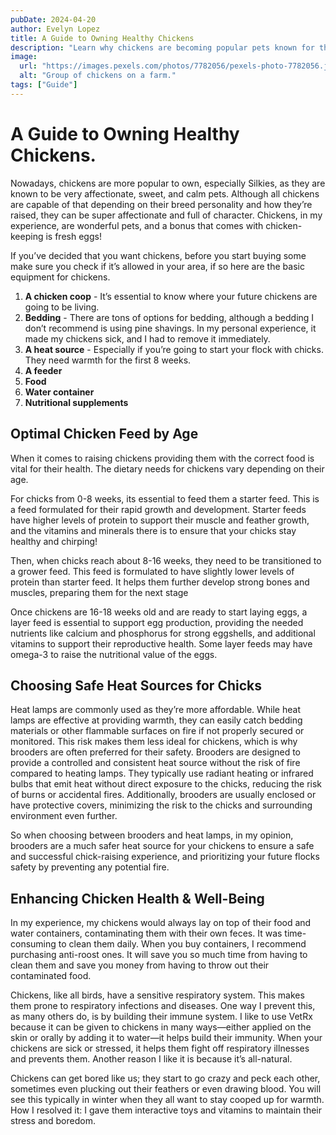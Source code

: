 ```yaml
---
pubDate: 2024-04-20
author: Evelyn Lopez
title: A Guide to Owning Healthy Chickens
description: "Learn why chickens are becoming popular pets known for their affectionate and calm nature. Whether you're considering getting chickens or already have a flock, explore the essential equipment needed for successful chicken care, from coops to feeders and nutritional supplements."
image:
  url: "https://images.pexels.com/photos/7782056/pexels-photo-7782056.jpeg"
  alt: "Group of chickens on a farm."
tags: ["Guide"]
---
```


# A Guide to Owning Healthy Chickens.

Nowadays, chickens are more popular to own, especially Silkies, as they are known to be very affectionate, sweet, and calm pets. Although all chickens are capable of that depending on their breed personality and how they’re raised, they can be super affectionate and full of character. Chickens, in my experience, are wonderful pets, and a bonus that comes with chicken-keeping is fresh eggs!

If you’ve decided that you want chickens, before you start buying some make sure you check if it’s allowed in your area, if so here are the basic equipment for chickens.

1. **A chicken coop** - It’s essential to know where your future chickens are going to be living.
2. **Bedding** - There are tons of options for bedding, although a bedding I don’t recommend is using pine shavings. In my personal experience, it made my chickens sick, and I had to remove it immediately.
3. **A heat source** - Especially if you’re going to start your flock with chicks. They need warmth for the first 8 weeks.
4. **A feeder**
5. **Food**
6. **Water container**
7. **Nutritional supplements**


## Optimal Chicken Feed by Age

When it comes to raising chickens providing them with the correct food is vital for their health. The dietary needs for chickens vary depending on their age. 

For chicks from 0-8 weeks, its essential to  feed them a starter feed. This is a feed formulated for their rapid growth and development. Starter feeds have higher levels of protein to support their muscle and feather growth, and the vitamins and minerals there is to ensure that your chicks stay healthy and chirping!

Then, when chicks reach about 8-16 weeks, they need to be transitioned to a grower feed. This feed is formulated to have slightly lower levels of protein than starter feed. It helps them further develop strong bones and muscles, preparing them for the next stage

Once chickens are 16-18 weeks old and are ready to start laying eggs, a layer feed is essential to support egg production, providing the needed nutrients like calcium and phosphorus for strong eggshells, and additional vitamins to support their reproductive health. Some layer feeds may have omega-3 to raise the nutritional value of the eggs.


## Choosing Safe Heat Sources for Chicks

Heat lamps are commonly used as they’re more affordable. While heat lamps are effective at providing warmth, they can easily catch bedding materials or other flammable surfaces on fire if not properly secured or monitored. This risk makes them less ideal for chickens, which is why brooders are often preferred for their safety. Brooders are designed to provide a controlled and consistent heat source without the risk of fire compared to heating lamps. They typically use radiant heating or infrared bulbs that emit heat without direct exposure to the chicks, reducing the risk of burns or accidental fires. Additionally, brooders are usually enclosed or have protective covers, minimizing the risk to the chicks and surrounding environment even further.

So when choosing between brooders and heat lamps, in my opinion, brooders are a much safer heat source for your chickens to ensure a safe and successful chick-raising experience, and prioritizing your future flocks safety by preventing any potential fire.


## Enhancing Chicken Health & Well-Being

In my experience, my chickens would always lay on top of their food and water containers, contaminating them with their own feces. It was time-consuming to clean them daily. When you buy containers, I recommend purchasing anti-roost ones. It will save you so much time from having to clean them and save you money from having to throw out their contaminated food.

Chickens, like all birds, have a sensitive respiratory system. This makes them prone to respiratory infections and diseases. One way I prevent this, as many others do, is by building their immune system. I like to use VetRx because it can be given to chickens in many ways—either applied on the skin or orally by adding it to water—it helps build their immunity. When your chickens are sick or stressed, it helps them fight off respiratory illnesses and prevents them. Another reason I like it is because it’s all-natural.

Chickens can get bored like us; they start to go crazy and peck each other, sometimes even plucking out their feathers or even drawing blood. You will see this typically in winter when they all want to stay cooped up for warmth. How I resolved it: I gave them interactive toys and vitamins to maintain their stress and boredom. 